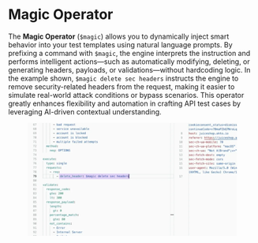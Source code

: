 # Magic Operator

The **Magic Operator** (`$magic`) allows you to dynamically inject smart behavior into your test templates using natural language prompts. By prefixing a command with `$magic`, the engine interprets the instruction and performs intelligent actions—such as automatically modifying, deleting, or generating headers, payloads, or validations—without hardcoding logic. In the example shown, `$magic delete sec headers` instructs the engine to remove security-related headers from the request, making it easier to simulate real-world attack conditions or bypass scenarios. This operator greatly enhances flexibility and automation in crafting API test cases by leveraging AI-driven contextual understanding.

<figure><img src="../../.gitbook/assets/image (1) (1).png" alt=""><figcaption></figcaption></figure>
